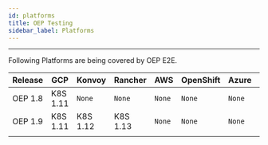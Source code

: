 ```yaml
---
id: platforms
title: OEP Testing
sidebar_label: Platforms
---
```

------

Following Platforms are being covered by OEP E2E.



| Release | GCP      | Konvoy   | Rancher  | AWS    | OpenShift | Azure  | DO     |
| ------- | -------- | -------- | -------- | ------ | --------- | ------ | ------ |
| OEP 1.8 | K8S 1.11 | `None`   | `None`   | `None` | `None`    | `None` | `None` |
| OEP 1.9 | K8S 1.11 | K8S 1.12 | K8S 1.13 | `None` | `None`    | `None` | `None` |
|         |          |          |          |        |           |        |        |

